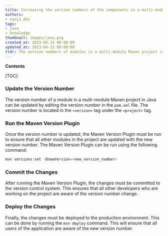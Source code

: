 ```yaml
---
title: Increasing the version numbers of the components in a multi-module Maven project
authors:
- nanja_dev
tags:
- java
- knowledge
thumbnail: images/java.png
created_at: 2023-04-15 00:00:00
updated_at: 2023-04-15 00:00:00
tldr: The version numbers of modules in a multi-module Maven project can be updated by modifying the <version> tag in the project`s pom.xml file.
---
```


**Contents**

[TOC]

### Update the Version Number

The version number of a module in a multi-module Maven project in Java can be updated by editing the version number in the `pom.xml` file. The version number is located in the `<version>` tag under the `<project>` tag.

### Run the Maven Version Plugin

Once the version number is updated, the Maven Version Plugin must be run to ensure that all other modules in the project are updated with the new version number. The Maven Version Plugin can be run using the following command:

```java
mvn versions:set -DnewVersion=<new_version_number>
```

### Commit the Changes

After running the Maven Version Plugin, the changes must be committed to the version control system. This ensures that all other developers who are working on the project are aware of the version number change.

### Deploy the Changes

Finally, the changes must be deployed to the production environment. This can be done by running the `mvn deploy` command. This will ensure that all users of the application are aware of the new version number.
